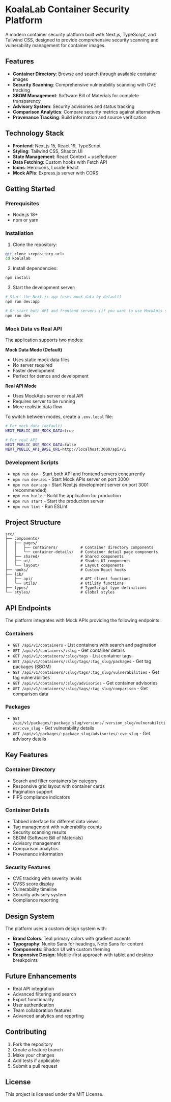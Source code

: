 # KoalaLab Container Security Platform

A modern container security platform built with Next.js, TypeScript, and Tailwind CSS, designed to provide comprehensive security scanning and vulnerability management for container images.

## Features

- **Container Directory**: Browse and search through available container images
- **Security Scanning**: Comprehensive vulnerability scanning with CVE tracking
- **SBOM Management**: Software Bill of Materials for complete transparency
- **Advisory System**: Security advisories and status tracking
- **Comparison Analytics**: Compare security metrics against alternatives
- **Provenance Tracking**: Build information and source verification

## Technology Stack

- **Frontend**: Next.js 15, React 19, TypeScript
- **Styling**: Tailwind CSS, Shadcn UI
- **State Management**: React Context + useReducer
- **Data Fetching**: Custom hooks with Fetch API
- **Icons**: Heroicons, Lucide React
- **Mock APIs**: Express.js server with CORS

## Getting Started

### Prerequisites

- Node.js 18+ 
- npm or yarn

### Installation

1. Clone the repository:
```bash
git clone <repository-url>
cd koalalab
```

2. Install dependencies:
```bash
npm install
```

3. Start the development server:
```bash
# Start the Next.js app (uses mock data by default)
npm run dev:app

# Or start both API and frontend servers (if you want to use MockApis server)
npm run dev
```

### Mock Data vs Real API

The application supports two modes:

**Mock Data Mode (Default)**
- Uses static mock data files
- No server required
- Faster development
- Perfect for demos and development

**Real API Mode**
- Uses MockApis server or real API
- Requires server to be running
- More realistic data flow

To switch between modes, create a `.env.local` file:
```bash
# For mock data (default)
NEXT_PUBLIC_USE_MOCK_DATA=true

# For real API
NEXT_PUBLIC_USE_MOCK_DATA=false
NEXT_PUBLIC_API_BASE_URL=http://localhost:3000/api/v1
```

### Development Scripts

- `npm run dev` - Start both API and frontend servers concurrently
- `npm run dev:api` - Start Mock APIs server on port 3000
- `npm run dev:app` - Start Next.js development server on port 3001 (recommended)
- `npm run build` - Build the application for production
- `npm run start` - Start the production server
- `npm run lint` - Run ESLint

## Project Structure

```
src/
├── components/
│   ├── pages/
│   │   ├── containers/          # Container directory components
│   │   └── container-details/   # Container detail page components
│   ├── shared/                  # Shared components
│   ├── ui/                      # Shadcn UI components
│   └── layout/                  # Layout components
├── hooks/                       # Custom React hooks
├── lib/
│   ├── api/                     # API client functions
│   └── utils/                   # Utility functions
├── types/                       # TypeScript type definitions
└── styles/                      # Global styles
```

## API Endpoints

The platform integrates with Mock APIs providing the following endpoints:

### Containers
- `GET /api/v1/containers` - List containers with search and pagination
- `GET /api/v1/containers/:slug` - Get container details
- `GET /api/v1/containers/:slug/tags` - List container tags
- `GET /api/v1/containers/:slug/tags/:tag_slug/packages` - Get tag packages (SBOM)
- `GET /api/v1/containers/:slug/tags/:tag_slug/vulnerabilities` - Get tag vulnerabilities
- `GET /api/v1/containers/:slug/advisories` - Get container advisories
- `GET /api/v1/containers/:slug/tags/:tag_slug/comparison` - Get comparison data

### Packages
- `GET /api/v1/packages/:package_slug/versions/:version_slug/vulnerabilities/:cve_slug` - Get vulnerability details
- `GET /api/v1/packages/:package_slug/advisories/:cve_slug` - Get advisory details

## Key Features

### Container Directory
- Search and filter containers by category
- Responsive grid layout with container cards
- Pagination support
- FIPS compliance indicators

### Container Details
- Tabbed interface for different data views
- Tag management with vulnerability counts
- Security scanning results
- SBOM (Software Bill of Materials)
- Advisory management
- Comparison analytics
- Provenance information

### Security Features
- CVE tracking with severity levels
- CVSS score display
- Vulnerability timeline
- Security advisory system
- Compliance reporting

## Design System

The platform uses a custom design system with:

- **Brand Colors**: Teal primary colors with gradient accents
- **Typography**: Nunito Sans for headings, Noto Sans for content
- **Components**: Shadcn UI with custom theming
- **Responsive Design**: Mobile-first approach with tablet and desktop breakpoints

## Future Enhancements

- Real API integration
- Advanced filtering and search
- Export functionality
- User authentication
- Team collaboration features
- Advanced analytics and reporting

## Contributing

1. Fork the repository
2. Create a feature branch
3. Make your changes
4. Add tests if applicable
5. Submit a pull request

## License

This project is licensed under the MIT License.